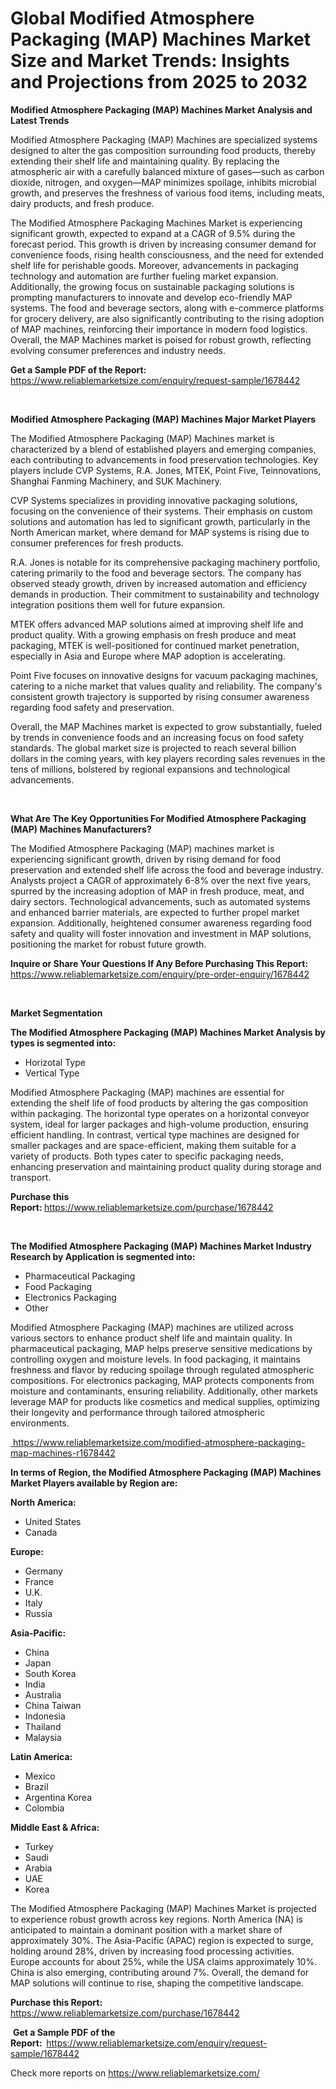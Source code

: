 <p><h1>Global Modified Atmosphere Packaging (MAP) Machines Market Size and Market Trends: Insights and Projections from 2025 to 2032</h1></p><p><strong>Modified Atmosphere Packaging (MAP) Machines Market Analysis and Latest Trends</strong></p>
<p><p>Modified Atmosphere Packaging (MAP) Machines are specialized systems designed to alter the gas composition surrounding food products, thereby extending their shelf life and maintaining quality. By replacing the atmospheric air with a carefully balanced mixture of gases—such as carbon dioxide, nitrogen, and oxygen—MAP minimizes spoilage, inhibits microbial growth, and preserves the freshness of various food items, including meats, dairy products, and fresh produce.</p><p>The Modified Atmosphere Packaging Machines Market is experiencing significant growth, expected to expand at a CAGR of 9.5% during the forecast period. This growth is driven by increasing consumer demand for convenience foods, rising health consciousness, and the need for extended shelf life for perishable goods. Moreover, advancements in packaging technology and automation are further fueling market expansion. Additionally, the growing focus on sustainable packaging solutions is prompting manufacturers to innovate and develop eco-friendly MAP systems. The food and beverage sectors, along with e-commerce platforms for grocery delivery, are also significantly contributing to the rising adoption of MAP machines, reinforcing their importance in modern food logistics. Overall, the MAP Machines market is poised for robust growth, reflecting evolving consumer preferences and industry needs.</p></p>
<p><strong>Get a Sample PDF of the Report:&nbsp;</strong> <a href="https://www.reliablemarketsize.com/enquiry/request-sample/1678442?utm_campaign=2889&utm_medium=2&utm_source=Github&utm_content=ia&utm_term=24032025&utm_id=modified-atmosphere-packaging-map-machines">https://www.reliablemarketsize.com/enquiry/request-sample/1678442</a></p>
<p>&nbsp;</p>
<p><strong>Modified Atmosphere Packaging (MAP) Machines Major Market Players</strong></p>
<p><p>The Modified Atmosphere Packaging (MAP) Machines market is characterized by a blend of established players and emerging companies, each contributing to advancements in food preservation technologies. Key players include CVP Systems, R.A. Jones, MTEK, Point Five, Teinnovations, Shanghai Fanming Machinery, and SUK Machinery.</p><p>CVP Systems specializes in providing innovative packaging solutions, focusing on the convenience of their systems. Their emphasis on custom solutions and automation has led to significant growth, particularly in the North American market, where demand for MAP systems is rising due to consumer preferences for fresh products.</p><p>R.A. Jones is notable for its comprehensive packaging machinery portfolio, catering primarily to the food and beverage sectors. The company has observed steady growth, driven by increased automation and efficiency demands in production. Their commitment to sustainability and technology integration positions them well for future expansion.</p><p>MTEK offers advanced MAP solutions aimed at improving shelf life and product quality. With a growing emphasis on fresh produce and meat packaging, MTEK is well-positioned for continued market penetration, especially in Asia and Europe where MAP adoption is accelerating.</p><p>Point Five focuses on innovative designs for vacuum packaging machines, catering to a niche market that values quality and reliability. The company's consistent growth trajectory is supported by rising consumer awareness regarding food safety and preservation.</p><p>Overall, the MAP Machines market is expected to grow substantially, fueled by trends in convenience foods and an increasing focus on food safety standards. The global market size is projected to reach several billion dollars in the coming years, with key players recording sales revenues in the tens of millions, bolstered by regional expansions and technological advancements.</p></p>
<p>&nbsp;</p>
<p><strong>What Are The Key Opportunities For Modified Atmosphere Packaging (MAP) Machines Manufacturers?</strong></p>
<p><p>The Modified Atmosphere Packaging (MAP) machines market is experiencing significant growth, driven by rising demand for food preservation and extended shelf life across the food and beverage industry. Analysts project a CAGR of approximately 6-8% over the next five years, spurred by the increasing adoption of MAP in fresh produce, meat, and dairy sectors. Technological advancements, such as automated systems and enhanced barrier materials, are expected to further propel market expansion. Additionally, heightened consumer awareness regarding food safety and quality will foster innovation and investment in MAP solutions, positioning the market for robust future growth.</p></p>
<p><strong>Inquire or Share Your Questions If Any Before Purchasing This Report:</strong> <a href="https://www.reliablemarketsize.com/enquiry/pre-order-enquiry/1678442?utm_campaign=2889&utm_medium=2&utm_source=Github&utm_content=ia&utm_term=24032025&utm_id=modified-atmosphere-packaging-map-machines">https://www.reliablemarketsize.com/enquiry/pre-order-enquiry/1678442</a></p>
<p>&nbsp;</p>
<p><strong>Market Segmentation</strong></p>
<p><strong>The Modified Atmosphere Packaging (MAP) Machines Market Analysis by types is segmented into:</strong></p>
<p><ul><li>Horizotal Type</li><li>Vertical Type</li></ul></p>
<p><p>Modified Atmosphere Packaging (MAP) machines are essential for extending the shelf life of food products by altering the gas composition within packaging. The horizontal type operates on a horizontal conveyor system, ideal for larger packages and high-volume production, ensuring efficient handling. In contrast, vertical type machines are designed for smaller packages and are space-efficient, making them suitable for a variety of products. Both types cater to specific packaging needs, enhancing preservation and maintaining product quality during storage and transport.</p></p>
<p><strong>Purchase this Report:&nbsp;</strong><a href="https://www.reliablemarketsize.com/purchase/1678442?utm_campaign=2889&utm_medium=2&utm_source=Github&utm_content=ia&utm_term=24032025&utm_id=modified-atmosphere-packaging-map-machines">https://www.reliablemarketsize.com/purchase/1678442</a></p>
<p>&nbsp;</p>
<p><strong>The Modified Atmosphere Packaging (MAP) Machines Market Industry Research by Application is segmented into:</strong></p>
<p><ul><li>Pharmaceutical Packaging</li><li>Food Packaging</li><li>Electronics Packaging</li><li>Other</li></ul></p>
<p><p>Modified Atmosphere Packaging (MAP) machines are utilized across various sectors to enhance product shelf life and maintain quality. In pharmaceutical packaging, MAP helps preserve sensitive medications by controlling oxygen and moisture levels. In food packaging, it maintains freshness and flavor by reducing spoilage through regulated atmospheric compositions. For electronics packaging, MAP protects components from moisture and contaminants, ensuring reliability. Additionally, other markets leverage MAP for products like cosmetics and medical supplies, optimizing their longevity and performance through tailored atmospheric environments.</p></p>
<p><a href="https://www.reliablemarketsize.com/modified-atmosphere-packaging-map-machines-r1678442?utm_campaign=2889&utm_medium=2&utm_source=Github&utm_content=ia&utm_term=24032025&utm_id=modified-atmosphere-packaging-map-machines">&nbsp;https://www.reliablemarketsize.com/modified-atmosphere-packaging-map-machines-r1678442</a></p>
<p><strong>In terms of Region, the Modified Atmosphere Packaging (MAP) Machines Market Players available by Region are:</strong></p>
<p>
    <p> <strong> North America: </strong>
        <ul>
            <li>United States</li>
            <li>Canada</li>
        </ul>
        </p> 
    <p> <strong> Europe: </strong>
        <ul>
            <li>Germany</li>
            <li>France</li>
            <li>U.K.</li>
            <li>Italy</li>
            <li>Russia</li>
        </ul>
        </p> 
    <p> <strong> Asia-Pacific: </strong>
        <ul>
            <li>China</li>
            <li>Japan</li>
            <li>South Korea</li>
            <li>India</li>
            <li>Australia</li>
            <li>China Taiwan</li>
            <li>Indonesia</li>
            <li>Thailand</li>
            <li>Malaysia</li>
        </ul>
        </p> 
    <p> <strong> Latin America: </strong>
        <ul>
            <li>Mexico</li>
            <li>Brazil</li>
            <li>Argentina Korea</li>
            <li>Colombia</li>
        </ul>
        </p> 
    <p> <strong> Middle East & Africa: </strong>
        <ul>
            <li>Turkey</li>
            <li>Saudi</li>
            <li>Arabia</li>
            <li>UAE</li>
            <li>Korea</li>
        </ul>
    </p>
    </p>
<p><p>The Modified Atmosphere Packaging (MAP) Machines Market is projected to experience robust growth across key regions. North America (NA) is anticipated to maintain a dominant position with a market share of approximately 30%. The Asia-Pacific (APAC) region is expected to surge, holding around 28%, driven by increasing food processing activities. Europe accounts for about 25%, while the USA claims approximately 10%. China is also emerging, contributing around 7%. Overall, the demand for MAP solutions will continue to rise, shaping the competitive landscape.</p></p>
<p><strong>Purchase this Report: </strong><a href="https://www.reliablemarketsize.com/purchase/1678442?utm_campaign=2889&utm_medium=2&utm_source=Github&utm_content=ia&utm_term=24032025&utm_id=modified-atmosphere-packaging-map-machines">https://www.reliablemarketsize.com/purchase/1678442</a></p>
<p>&nbsp;<strong>Get a Sample PDF of the Report:&nbsp;&nbsp;</strong><a href="https://www.reliablemarketsize.com/enquiry/request-sample/1678442?utm_campaign=2889&utm_medium=2&utm_source=Github&utm_content=ia&utm_term=24032025&utm_id=modified-atmosphere-packaging-map-machines">https://www.reliablemarketsize.com/enquiry/request-sample/1678442</a></p>
<p><strong></strong></p>
<p>Check more reports on <a href="https://www.reliablemarketsize.com/?utm_campaign=2889&utm_medium=2&utm_source=Github&utm_content=ia&utm_term=24032025&utm_id=modified-atmosphere-packaging-map-machines">https://www.reliablemarketsize.com/</a></p>